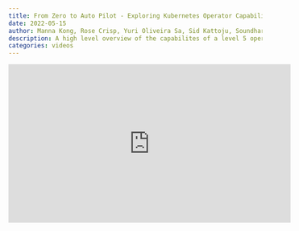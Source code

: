 ```yaml
---
title: From Zero to Auto Pilot - Exploring Kubernetes Operator Capability Levels
date: 2022-05-15
author: Manna Kong, Rose Crisp, Yuri Oliveira Sa, Sid Kattoju, Soundharya Pabba
description: A high level overview of the capabilites of a level 5 operator.
categories: videos
---
```


<iframe width="560" height="315" src="https://www.youtube.com/embed/G1HOZykLGV4" title="YouTube video player" frameborder="0" allow="accelerometer; autoplay; clipboard-write; encrypted-media; gyroscope; picture-in-picture; web-share" allowfullscreen></iframe>
